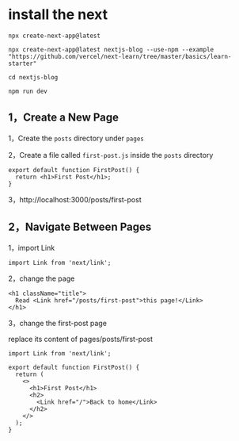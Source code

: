 # install the next

```
npx create-next-app@latest

npx create-next-app@latest nextjs-blog --use-npm --example "https://github.com/vercel/next-learn/tree/master/basics/learn-starter"

cd nextjs-blog

npm run dev

```

## 1，Create a New Page

1，Create the `posts` directory under `pages`

2，Create a file called `first-post.js` inside the `posts` directory

```
export default function FirstPost() {
  return <h1>First Post</h1>;
}
```

3，http://localhost:3000/posts/first-post

## 2，Navigate Between Pages

1，import Link

```
import Link from 'next/link';
```

2，change the page

```
<h1 className="title">
  Read <Link href="/posts/first-post">this page!</Link>
</h1>
```

3，change the first-post page

replace its content of pages/posts/first-post

```
import Link from 'next/link';

export default function FirstPost() {
  return (
    <>
      <h1>First Post</h1>
      <h2>
        <Link href="/">Back to home</Link>
      </h2>
    </>
  );
}
```

